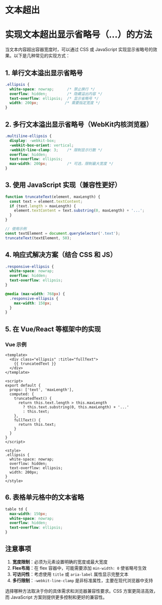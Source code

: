 # 文本超出

# 实现文本超出显示省略号（...）的方法

当文本内容超出容器宽度时，可以通过 CSS 或 JavaScript 实现显示省略号的效果。以下是几种常见的实现方式：

## 1. 单行文本溢出显示省略号

```css
.ellipsis {
  white-space: nowrap;      /* 禁止换行 */
  overflow: hidden;         /* 隐藏溢出内容 */
  text-overflow: ellipsis;  /* 显示省略号 */
  width: 200px;            /* 需要指定宽度 */
}
```

## 2. 多行文本溢出显示省略号（WebKit内核浏览器）

```css
.multiline-ellipsis {
  display: -webkit-box;
  -webkit-box-orient: vertical;
  -webkit-line-clamp: 3;    /* 限制显示行数 */
  overflow: hidden;
  text-overflow: ellipsis;
  max-width: 200px;         /* 可选，限制最大宽度 */
}
```

## 3. 使用 JavaScript 实现（兼容性更好）

```javascript
function truncateText(element, maxLength) {
  const text = element.textContent;
  if (text.length > maxLength) {
    element.textContent = text.substring(0, maxLength) + '...';
  }
}

// 使用示例
const textElement = document.querySelector('.text');
truncateText(textElement, 50);
```

## 4. 响应式解决方案（结合 CSS 和 JS）

```css
.responsive-ellipsis {
  white-space: nowrap;
  overflow: hidden;
  text-overflow: ellipsis;
}

@media (max-width: 768px) {
  .responsive-ellipsis {
    max-width: 150px;
  }
}
```

## 5. 在 Vue/React 等框架中的实现

### Vue 示例

```vue
<template>
  <div class="ellipsis" :title="fullText">
    {{ truncatedText }}
  </div>
</template>

<script>
export default {
  props: ['text', 'maxLength'],
  computed: {
    truncatedText() {
      return this.text.length > this.maxLength 
        ? this.text.substring(0, this.maxLength) + '...'
        : this.text;
    },
    fullText() {
      return this.text;
    }
  }
}
</script>

<style>
.ellipsis {
  white-space: nowrap;
  overflow: hidden;
  text-overflow: ellipsis;
  width: 200px;
}
</style>
```

## 6. 表格单元格中的文本省略

```css
table td {
  max-width: 150px;
  white-space: nowrap;
  overflow: hidden;
  text-overflow: ellipsis;
}
```

## 注意事项

1. **宽度限制**：必须为元素设置明确的宽度或最大宽度
2. **Flex布局**：在 flex 容器中，可能需要添加 `min-width: 0` 使省略号生效
3. **可访问性**：考虑使用 `title` 或 `aria-label` 属性显示完整文本
4. **多行限制**：`-webkit-line-clamp` 是非标准属性，主要在现代浏览器中支持

选择哪种方法取决于你的具体需求和浏览器兼容性要求。CSS 方案更简洁高效，而 JavaScript 方案则提供更多控制和更好的兼容性。
